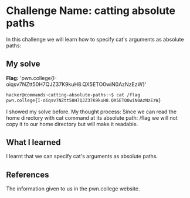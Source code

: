 # Challenge Name: catting absolute paths
In this challenge we will learn how to specify cat's arguments as absolute paths:
## My solve
**Flag:** 'pwn.college{I-oiqsv7NZtt50H7QJZ37K9kuH8.QX5ETO0wiN0AzNzEzW}'
```bash
hacker@commands~catting-absolute-paths:~$ cat /flag
pwn.college{I-oiqsv7NZtt50H7QJZ37K9kuH8.QX5ETO0wiN0AzNzEzW}
```

I showed my solve before.
My thought process: Since we can read the home directory with cat command at its absolute path: /flag we will not copy it to our home directory but will make it readable.

## What I learned
I learnt that we can specify cat's arguments as absolute paths. 
## References
The information given to us in the pwn.college website.
